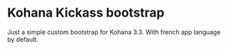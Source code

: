 # Kohana Kickass bootstrap
Just a simple custom bootstrap for Kohana 3.3.
With french app language by default.
